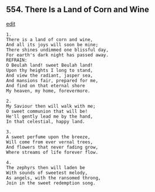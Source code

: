 
## 554.  There Is a Land of Corn and Wine
[edit](https://docs.google.com/document/d/1qYStpmiNTP0quNa%2DWEY3_S4yg_KyevqD/edit?mode=html)



    1.
    There is a land of corn and wine, 
    And all its joys will soon be mine; 
    There shines undimmed one blissful day, 
    For earth's dark night has passed away. 
    REFRAIN:
    O Beulah land! sweet Beulah land! 
    Upon thy heights I long to stand, 
    And view the radiant, jasper sea, 
    And mansions fair, prepared for me, 
    And find on that eternal shore 
    My heaven, my home, forevermore. 

    2.
    My Saviour then will walk with me; 
    O sweet communion that will be! 
    He'll gently lead me by the hand, 
    In that celestial, happy land. 

    3.
    A sweet perfume upon the breeze, 
    Will come from ever vernal trees, 
    And flowers that never fading grow, 
    Where streams of life forever flow. 

    4.
    The zephyrs then will laden be 
    With sounds of sweetest melody, 
    As angels, with the ransomed throng, 
    Join in the sweet redemption song.
